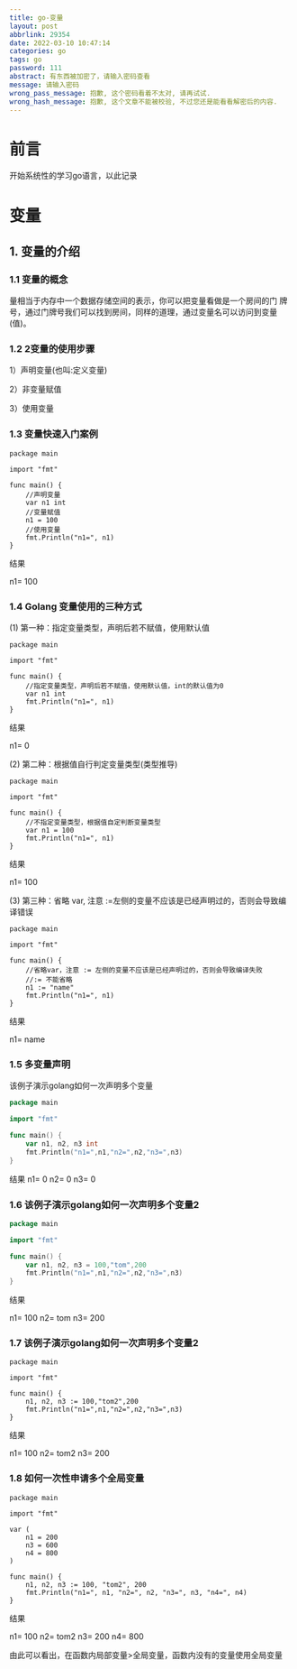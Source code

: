 ```yaml
---
title: go-变量
layout: post
abbrlink: 29354
date: 2022-03-10 10:47:14
categories: go
tags: go
password: 111
abstract: 有东西被加密了，请输入密码查看
message: 请输入密码
wrong_pass_message: 抱歉, 这个密码看着不太对, 请再试试.
wrong_hash_message: 抱歉, 这个文章不能被校验, 不过您还是能看看解密后的内容.
---
```

# 前言
开始系统性的学习go语言，以此记录
<!--more-->
# 变量

## 1. 变量的介绍

### 1.1 变量的概念

量相当于内存中一个数据存储空间的表示，你可以把变量看做是一个房间的门 牌号，通过门牌号我们可以找到房间，同样的道理，通过变量名可以访问到变量 (值)。

### 1.2 2变量的使用步骤

1）声明变量(也叫:定义变量) 

2）非变量赋值 

3）使用变量

### 1.3 变量快速入门案例

```
package main

import "fmt"

func main() {
	//声明变量
	var n1 int
	//变量赋值
	n1 = 100
	//使用变量
	fmt.Println("n1=", n1)
}
```

结果

n1= 100

### 1.4 Golang 变量使用的三种方式

(1) 第一种：指定变量类型，声明后若不赋值，使用默认值

```
package main

import "fmt"

func main() {
	//指定变量类型，声明后若不赋值，使用默认值，int的默认值为0
	var n1 int
	fmt.Println("n1=", n1)
}
```

结果

n1= 0

(2) 第二种：根据值自行判定变量类型(类型推导)

```
package main

import "fmt"

func main() {
	//不指定变量类型，根据值自定判断变量类型
	var n1 = 100
	fmt.Println("n1=", n1)
}
```

结果

n1= 100

(3) 第三种：省略 var, 注意 :=左侧的变量不应该是已经声明过的，否则会导致编译错误

```
package main

import "fmt"

func main() {
	//省略var，注意 := 左侧的变量不应该是已经声明过的，否则会导致编译失败
	//:= 不能省略
	n1 := "name"
	fmt.Println("n1=", n1)
}
```

结果

n1= name

### 1.5 多变量声明

该例子演示golang如何一次声明多个变量

```go
package main

import "fmt"

func main() {
    var n1, n2, n3 int
    fmt.Println("n1=",n1,"n2=",n2,"n3=",n3)
}
```

结果
n1= 0 n2= 0 n3= 0

### 1.6 该例子演示golang如何一次声明多个变量2

```go
package main

import "fmt"

func main() {
    var n1, n2, n3 = 100,"tom",200
    fmt.Println("n1=",n1,"n2=",n2,"n3=",n3)
}
```

结果

n1= 100 n2= tom n3= 200

### 1.7 该例子演示golang如何一次声明多个变量2

```
package main

import "fmt"

func main() {
    n1, n2, n3 := 100,"tom2",200
    fmt.Println("n1=",n1,"n2=",n2,"n3=",n3)
}
```

结果

n1= 100 n2= tom2 n3= 200

### 1.8 如何一次性申请多个全局变量

```
package main

import "fmt"

var (
	n1 = 200
	n3 = 600
	n4 = 800
)

func main() {
	n1, n2, n3 := 100, "tom2", 200
	fmt.Println("n1=", n1, "n2=", n2, "n3=", n3, "n4=", n4)
}
```

结果

n1= 100 n2= tom2 n3= 200 n4= 800

由此可以看出，在函数内局部变量>全局变量，函数内没有的变量使用全局变量

